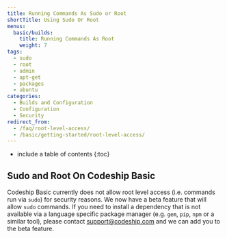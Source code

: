 ```yaml
---
title: Running Commands As Sudo or Root
shortTitle: Using Sudo Or Root
menus:
  basic/builds:
    title: Running Commands As Root
    weight: 7
tags:
  - sudo
  - root
  - admin
  - apt-get
  - packages
  - ubuntu
categories:
  - Builds and Configuration  
  - Configuration
  - Security
redirect_from:
  - /faq/root-level-access/
  - /basic/getting-started/root-level-access/
---
```


* include a table of contents
{:toc}

## Sudo and Root On Codeship Basic

Codeship Basic currently does not allow root level access (i.e. commands run via `sudo`) for security reasons. We now have a beta feature that will allow `sudo` commands. If you need to install a dependency that is not available via a language specific package manager (e.g. `gem`, `pip`, `npm` or a similar tool), please contact [support@codeship.com](mailto:support@codeship.com) and we can add you to the beta feature.
